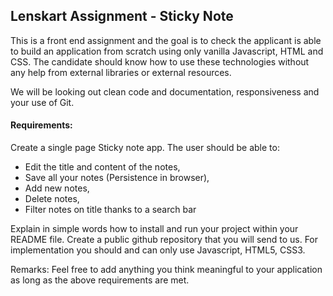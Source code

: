 ## Lenskart Assignment - Sticky Note

This is a front end assignment and the goal is to check the applicant is able to build an application from scratch using only vanilla Javascript, HTML and CSS. The candidate should know how to use these technologies without any help from external libraries or external resources.

We will be looking out clean code and documentation, responsiveness and your use of Git.

#### Requirements:
Create a single page Sticky note app. The user should be able to:
- Edit the title and content of the notes,
- Save all your notes (Persistence in browser),
- Add new notes,
- Delete notes,
- Filter notes on title thanks to a search bar

Explain in simple words how to install and run your project within your README file. Create a public github repository that you will send to us.
For implementation you should and can only use Javascript, HTML5, CSS3.

Remarks:
Feel free to add anything you think meaningful to your application as long as the above requirements are met.
